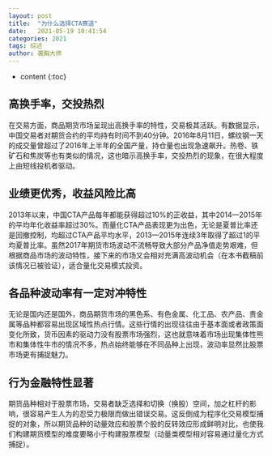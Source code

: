 ```yaml
---
layout: post
title:  "为什么选择CTA赛道"
date:   2021-05-19 10:41:54
categories: 2021
tags: 综述
author: 袭胸大师
---
```


* content
{:toc}

## 高换手率，交投热烈
   在交易方面，商品期货市场呈现出高换手率的特性，交易极其活跃。有数据显示，中国交易者对期货合约的平均持有时间不到40分钟。2016年8月11日，螺纹钢一天的成交量曾超过了2016年上半年的全国产量，持仓量也出现急速飙升。热卷、铁矿石和焦炭等也有类似的情况，这也暗示高换手率，交投热烈的现象，在很大程度上由短线投机者驱动。

## 业绩更优秀，收益风险比高
   2013年以来，中国CTA产品每年都能获得超过10%的正收益，其中2014—2015年的平均年化收益率超过30%。而量化CTA产品表现更为出色，无论是夏普比率还是回撤控制，均超过CTA产品平均水平，2013—2015年连续3年取得了超过1的平均夏普比率。虽然2017年期货市场波动不流畅导致大部分产品净值走势艰难，但根据商品市场的波动特性，接下来的市场又会相对充满高波动机会（在本书截稿前该情况已被验证），适合量化交易模式投资。

## 各品种波动率有一定对冲特性
无论是国内还是国外，商品期货市场的黑色系、有色金属、化工品、农产品、贵金属等品种都容易出现区域性热点行情。这些行情的出现往往由于基本面或者政策面变化所致，货币因素的驱动力没有股票市场强烈，这也就意味着市场出现集体性熊市和集体性牛市的情况不多，热点始终能够在不同品种上出现，波动率显然比股票市场更有捕捉魅力。

## 行为金融特性显著
期货品种相对于股票市场，交易者缺乏选择和切换（换股）空间，加之杠杆的影响，很容易产生人为的忍受力极限而做出错误交易。这反倒成为程序化交易模型捕捉的对象，所以期货品种的动量效应和股票个股的反转效应形成鲜明对比，也使我们构建期货模型的难度要略小于构建股票模型（动量类模型相对容易通过量化方式捕捉）。
